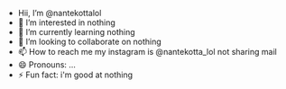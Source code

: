 -  Hii, I’m @nantekottalol
- 👀 I’m interested in nothing
- 🌱 I’m currently learning nothing
- 💞️ I’m looking to collaborate on nothing
- 📫 How to reach me my instagram is @nantekotta_lol not sharing mail
- 😄 Pronouns: ...
- ⚡ Fun fact: i'm good at nothing

<!---
nantekottalol/nantekottalol is a ✨ special ✨ repository because its `README.md` (this file) appears on your GitHub profile.
You can click the Preview link to take a look at your changes.
--->
